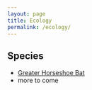 ```yaml
---
layout: page
title: Ecology
permalink: /ecology/
---
```


## Species

- [Greater Horseshoe Bat](/ecology/horseshoe-bat.markdown)
- more to come
